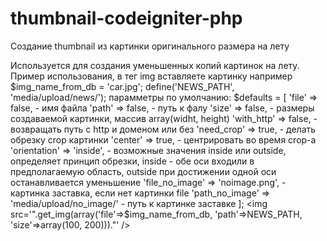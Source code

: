 thumbnail-codeigniter-php
=========================

Создание thumbnail из картинки оригинального размера на лету

Используется для создания уменьшенных копий картинок на лету. 
Пример использования, в тег img вставляете картинку 
например 
$img_name_from_db = 'car.jpg'; 
define('NEWS_PATH', 'media/upload/news/');
парамметры по умолчанию:
$defaults = [
        'file' => false, - имя файла
        'path' => false, - путь к фалу
        'size' => false, - размеры создаваемой картинки, массив array(widht, height)
        'with_http' => false, - возвращать путь с http и доменом или без
        'need_crop' => true, - делать обрезку crop картинки
        'center' => true, - центрировать во время crop-a
        'orientation' => 'inside', - возможные значения inside или outside, определяет принцип обрезки, inside - обе оси                                        входили в предполагаемую область, outside при достижении одной оси останавливается                                         уменьшение
        'file_no_image' => 'noimage.png', - картинка заставка, если нет картинки file
        'path_no_image' => 'media/upload/no_image/' - путь к картинке заставке
    ];
<img src='".get_img(array('file'=>$img_name_from_db, 'path'=>NEWS_PATH, 'size'=>array(100, 200)))."' />
